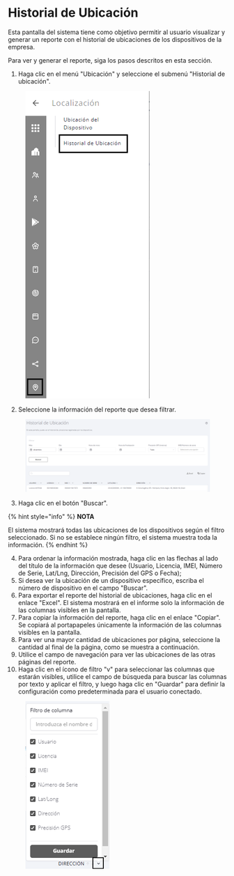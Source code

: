 # Historial de Ubicación

Esta pantalla del sistema tiene como objetivo permitir al usuario visualizar y generar un reporte con el historial de ubicaciones de los dispositivos de la empresa.

Para ver y generar el reporte, siga los pasos descritos en esta sección.

1. Haga clic en el menú "Ubicación" y seleccione el submenú "Historial de ubicación".

<figure><img src="../../.gitbook/assets/image (3) (1) (1) (1).png" alt=""><figcaption></figcaption></figure>

2. Seleccione la información del reporte que desea filtrar.

<figure><img src="../../.gitbook/assets/Captura de tela 2024-12-06 143958.png" alt=""><figcaption></figcaption></figure>

3. Haga clic en el botón "Buscar".

{% hint style="info" %}
**NOTA**

El sistema mostrará todas las ubicaciones de los dispositivos según el filtro seleccionado. Si no se establece ningún filtro, el sistema muestra toda la información.
{% endhint %}

4. Para ordenar la información mostrada, haga clic en las flechas al lado del título de la información que desee (Usuario, Licencia, IMEI, Número de Serie, Lat/Lng, Dirección, Precisión del GPS o Fecha);
5. Si desea ver la ubicación de un dispositivo específico, escriba el número de dispositivo en el campo "Buscar".
6. Para exportar el reporte del historial de ubicaciones, haga clic en el enlace "Excel". El sistema mostrará en el informe solo la información de las columnas visibles en la pantalla.
7. Para copiar la información del reporte, haga clic en el enlace "Copiar". Se copiará al portapapeles únicamente la información de las columnas visibles en la pantalla.
8. Para ver una mayor cantidad de ubicaciones por página, seleccione la cantidad al final de la página, como se muestra a continuación.
9. Utilice el campo de navegación para ver las ubicaciones de las otras páginas del reporte.
10. Haga clic en el ícono de filtro "v" para seleccionar las columnas que estarán visibles, utilice el campo de búsqueda para buscar las columnas por texto y aplicar el filtro, y luego haga clic en "Guardar" para definir la configuración como predeterminada para el usuario conectado.

<figure><img src="../../.gitbook/assets/image (214).png" alt=""><figcaption></figcaption></figure>
